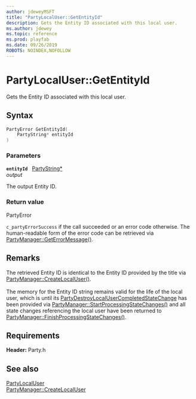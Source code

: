 ```yaml
---
author: jdeweyMSFT
title: "PartyLocalUser::GetEntityId"
description: Gets the Entity ID associated with this local user.
ms.author: jdewey
ms.topic: reference
ms.prod: playfab
ms.date: 09/26/2019
ROBOTS: NOINDEX,NOFOLLOW
---
```


# PartyLocalUser::GetEntityId  

Gets the Entity ID associated with this local user.  

## Syntax  
  
```cpp
PartyError GetEntityId(  
    PartyString* entityId  
)  
```  
  
### Parameters  
  
**`entityId`** &nbsp; [PartyString*](../../../typedefs.md)  
*output*  
  
The output Entity ID.  
  
  
### Return value  
PartyError
  
```c_partyErrorSuccess``` if the call succeeded or an error code otherwise. The human-readable form of the error code can be retrieved via [PartyManager::GetErrorMessage()](../../PartyManager/methods/partymanager_geterrormessage.md).
  
## Remarks  
  
The retrieved Entity ID is identical to the Entity ID provided by the title via [PartyManager::CreateLocalUser()](../../PartyManager/methods/partymanager_createlocaluser.md). <br /><br /> The memory for the Entity ID string remains valid for the life of the local user, which is until its [PartyDestroyLocalUserCompletedStateChange](../../../structs/partydestroylocalusercompletedstatechange.md) has been provided via [PartyManager::StartProcessingStateChanges()](../../PartyManager/methods/partymanager_startprocessingstatechanges.md) and all state changes referencing the local user have been returned to [PartyManager::FinishProcessingStateChanges()](../../PartyManager/methods/partymanager_finishprocessingstatechanges.md).
  
## Requirements  
  
**Header:** Party.h
  
## See also  
[PartyLocalUser](../partylocaluser.md)  
[PartyManager::CreateLocalUser](../../PartyManager/methods/partymanager_createlocaluser.md)
  
  
